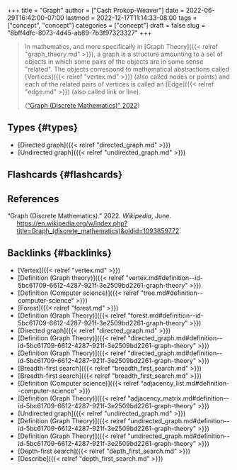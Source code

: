 +++
title = "Graph"
author = ["Cash Prokop-Weaver"]
date = 2022-06-29T16:42:00-07:00
lastmod = 2022-12-17T11:14:33-08:00
tags = ["concept", "concept"]
categories = ["concept"]
draft = false
slug = "8bff4dfc-8073-4d45-ab89-7b3f97323327"
+++

> In mathematics, and more specifically in [Graph Theory]({{< relref "graph_theory.md" >}}), a graph is a structure amounting to a set of objects in which some pairs of the objects are in some sense "related". The objects correspond to mathematical abstractions called [Vertices]({{< relref "vertex.md" >}}) (also called nodes or points) and each of the related pairs of vertices is called an [Edge]({{< relref "edge.md" >}}) (also called link or line).
>
> (<a href="#citeproc_bib_item_1">“Graph (Discrete Mathematics)” 2022</a>)


## Types {#types}

-   [Directed graph]({{< relref "directed_graph.md" >}})
-   [Undirected graph]({{< relref "undirected_graph.md" >}})


## Flashcards {#flashcards}

## References

<style>.csl-entry{text-indent: -1.5em; margin-left: 1.5em;}</style><div class="csl-bib-body">
  <div class="csl-entry"><a id="citeproc_bib_item_1"></a>“Graph (Discrete Mathematics).” 2022. <i>Wikipedia</i>, June. <a href="https://en.wikipedia.org/w/index.php?title=Graph_(discrete_mathematics)&oldid=1093859772">https://en.wikipedia.org/w/index.php?title=Graph_(discrete_mathematics)&#38;oldid=1093859772</a>.</div>
</div>


## Backlinks {#backlinks}

-   [Vertex]({{< relref "vertex.md" >}})
-   [Definition (Graph theory)]({{< relref "vertex.md#definition--id-5bc61709-6612-4287-921f-3e2509bd2261-graph-theory" >}})
-   [Definition (Computer science)]({{< relref "tree.md#definition--computer-science" >}})
-   [Forest]({{< relref "forest.md" >}})
-   [Definition (Graph Theory)]({{< relref "forest.md#definition--id-5bc61709-6612-4287-921f-3e2509bd2261-graph-theory" >}})
-   [Directed graph]({{< relref "directed_graph.md" >}})
-   [Definition (Graph Theory)]({{< relref "directed_graph.md#definition--id-5bc61709-6612-4287-921f-3e2509bd2261-graph-theory" >}})
-   [Definition (Graph Theory)]({{< relref "directed_graph.md#definition--id-5bc61709-6612-4287-921f-3e2509bd2261-graph-theory" >}})
-   [Breadth-first search]({{< relref "breadth_first_search.md" >}})
-   [Breadth-first search]({{< relref "breadth_first_search.md" >}})
-   [Definition (Computer science)]({{< relref "adjacency_list.md#definition--computer-science" >}})
-   [Definition (Graph Theory)]({{< relref "adjacency_matrix.md#definition--id-5bc61709-6612-4287-921f-3e2509bd2261-graph-theory" >}})
-   [Undirected graph]({{< relref "undirected_graph.md" >}})
-   [Definition (Graph Theory)]({{< relref "undirected_graph.md#definition--id-5bc61709-6612-4287-921f-3e2509bd2261-graph-theory" >}})
-   [Definition (Graph Theory)]({{< relref "undirected_graph.md#definition--id-5bc61709-6612-4287-921f-3e2509bd2261-graph-theory" >}})
-   [Depth-first search]({{< relref "depth_first_search.md" >}})
-   [Describe]({{< relref "depth_first_search.md" >}})
